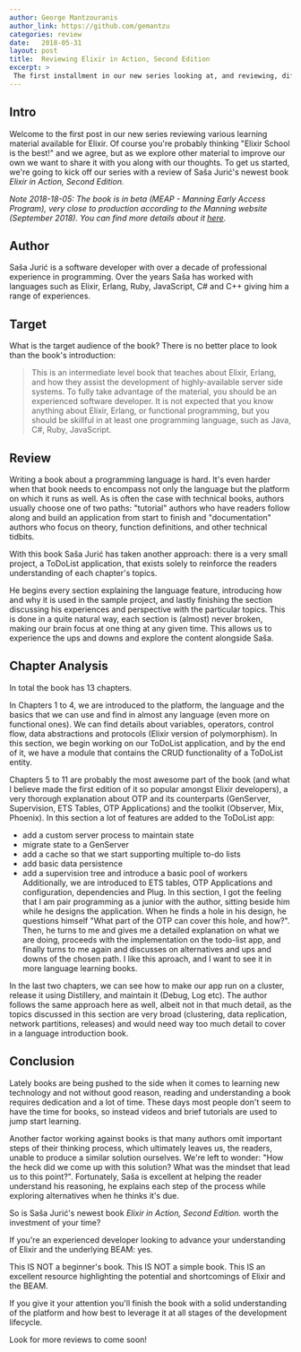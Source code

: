 ```yaml
---
author: George Mantzouranis
author_link: https://github.com/gemantzu
categories: review
date:   2018-05-31
layout: post
title:  Reviewing Elixir in Action, Second Edition
excerpt: >
 The first installment in our new series looking at, and reviewing, different learning materials available to the Elixir community.
---
```


## Intro

Welcome to the first post in our new series reviewing various learning material available for Elixir.
Of course you're probably thinking "Elixir School is the best!" and we agree, but as we explore other material to improve our own we want to share it with you along with our thoughts.
To get us started, we're going to kick off our series with a review of Saša Jurić's newest book _Elixir in Action, Second Edition._

_Note 2018-18-05: The book is in beta (MEAP - Manning Early Access Program), very close to production according to the Manning website (September 2018).
You can find more details about it [here](https://www.manning.com/books/elixir-in-action-second-edition)._

## Author

Saša Jurić is a software developer with over a decade of professional experience in programming.
Over the years Saša has worked with languages such as Elixir, Erlang, Ruby, JavaScript, C# and C++ giving him a range of experiences.

## Target

What is the target audience of the book?  There is no better place to look than the book's introduction:

> This is an intermediate level book that teaches about Elixir, Erlang, and how they assist
the development of highly-available server side systems. To fully take advantage of the
material, you should be an experienced software developer. It is not expected that you know
anything about Elixir, Erlang, or functional programming, but you should be skillful in at
least one programming language, such as Java, C#, Ruby, JavaScript.

## Review

Writing a book about a programming language is hard.
It's even harder when that book needs to encompass not only the language but the platform on which it runs as well.
As is often the case with technical books, authors usually choose one of two paths: "tutorial" authors who have readers follow along and build an application from start to finish and "documentation" authors who focus on theory, function definitions, and other technical tidbits.

With this book Saša Jurić has taken another approach: there is a very small project, a ToDoList application, that exists solely to reinforce the readers understanding of each chapter's topics.

He begins every section explaining the language feature, introducing how and why it is used in the sample project, and lastly finishing the section discussing his experiences and perspective with the particular topics. This is done in a quite natural way, each section is (almost) never broken, making our brain focus at one thing at any given time. This allows us to experience the ups and downs and explore the content alongside Saša.

## Chapter Analysis

In total the book has 13 chapters.

In Chapters 1 to 4, we are introduced to the platform, the language and the basics that we can use and find in almost any language (even more on functional ones). We can find details about variables, operators, control flow, data abstractions and protocols (Elixir version of polymorphism). In this section, we begin working on our ToDoList application, and by the end of it, we have a module that contains the CRUD functionality of a ToDoList entity.

Chapters 5 to 11 are probably the most awesome part of the book (and what I believe made the first edition of it so popular amongst Elixir developers), a very thorough explanation about OTP and its counterparts (GenServer, Supervision, ETS Tables, OTP Applications) and the toolkit (Observer, Mix, Phoenix). In this section a lot of features are added to the ToDoList app: 
* add a custom server process to maintain state
* migrate state to a GenServer
* add a cache so that we start supporting multiple to-do lists
* add basic data persistence
* add a supervision tree and introduce a basic pool of workers
Additionally, we are introduced to ETS tables, OTP Applications and configuration, dependencies and Plug. In this section, I got the feeling that I am pair programming as a junior with the author, sitting beside him while he designs the application. When he finds a hole in his design, he questions himself "What part of the OTP can cover this hole, and how?". Then, he turns to me and gives me a detailed explanation on what we are doing, proceeds with the implementation on the todo-list app, and finally turns to me again and discusses on alternatives and ups and downs of the chosen path. I like this aproach, and I want to see it in more language learning books. 

In the last two chapters, we can see how to make our app run on a cluster, release it using Distillery, and maintain it (Debug, Log etc). The author follows the same approach here as well, albeit not in that much detail, as the topics discussed in this section are very broad (clustering, data replication, network partitions, releases) and would need way too much detail to cover in a language introduction book.

## Conclusion

Lately books are being pushed to the side when it comes to learning new technology and not without good reason, reading and understanding a book requires dedication and a lot of time.
These days most people don't seem to have the time for books, so instead videos and brief tutorials are used to jump start learning.

Another factor working against books is that many authors omit important steps of their thinking process, which ultimately leaves us, the readers, unable to produce a similar solution ourselves.
We're left to wonder: "How the heck did we come up with this solution?  What was the mindset that lead us to this point?".
Fortunately, Saša is excellent at helping the reader understand his reasoning, he explains each step of the process while exploring alternatives when he thinks it's due.

So is Saša Jurić's newest book _Elixir in Action, Second Edition._ worth the investment of your time?

If you're an experienced developer looking to advance your understanding of Elixir and the underlying BEAM: yes.

This IS NOT a beginner's book.
This IS NOT a simple book.
This IS an excellent resource highlighting the potential and shortcomings of Elixir and the BEAM.

If you give it your attention you'll finish the book with a solid understanding of the platform and how best to leverage it at all stages of the development lifecycle.

Look for more reviews to come soon!
